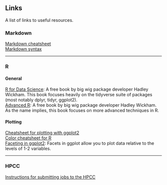 ## Links
A list of links to useful resources.

### Markdown
[Markdown cheatsheet](https://github.com/adam-p/markdown-here/wiki/Markdown-Cheatsheet#links)  
[Markdown syntax](https://guides.github.com/pdfs/markdown-cheatsheet-online.pdf)

***
### R
#### General
[R for Data Science](http://r4ds.had.co.nz/): A free book by big wig package developer Hadley Wickham. This book focuses heavily on the tidyverse suite of packages (most notably dplyr, tidyr, ggplot2).   
[Advanced R](http://adv-r.had.co.nz/): A free book by big wig package developer Hadley Wickham. As the name implies, this book focuses on more advanced techniques in R.  

#### Plotting
[Cheatsheet for plotting with ggplot2](https://www.rstudio.com/wp-content/uploads/2015/03/ggplot2-cheatsheet.pdf)  
[Color cheatsheet for R](https://www.nceas.ucsb.edu/~frazier/RSpatialGuides/colorPaletteCheatsheet.pdf)  
[Faceting in ggplot2](http://www.cookbook-r.com/Graphs/Facets_(ggplot2)/): Facets in ggplot allow you to plot data relative to the levels of 1-2 variables.    

***
### HPCC
[Instructions for submitting jobs to the HPCC](https://github.com/lxwrght/HPCC-template/blob/master/HPCC_Instructions)    

